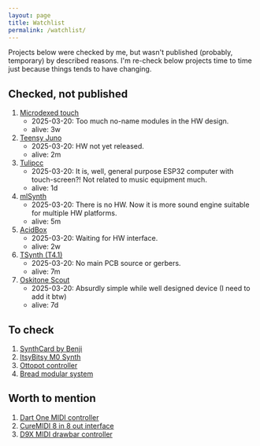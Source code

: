 ```yaml
---
layout: page
title: Watchlist
permalink: /watchlist/
---
```


Projects below were checked by me, but wasn't published (probably, temporary) by described reasons. I'm re-check below projects time to time just because things tends to have changing.

## Checked, not published
1. [Microdexed touch](https://codeberg.org/positionhigh/MicroDexed-touch)
    - 2025-03-20: Too much no-name modules in the HW design.
    - alive: 3w
1. [Teensy Juno](https://github.com/wang-edward/teensy-juno)
    - 2025-03-20: HW not yet released.
    - alive: 2m
1. [Tulipcc](https://github.com/shorepine/tulipcc)
    - 2025-03-20: It is, well, general purpose ESP32 computer with touch-screen?! Not related to music equipment much.
    - alive: 1d
1. [mlSynth](https://github.com/marcel-licence/ml_synth_basic_example)
    - 2025-03-20: There is no HW. Now it is more sound engine suitable for multiple HW platforms.
    - alive: 5m
1. [AcidBox](https://github.com/copych/AcidBox)
    - 2025-03-20: Waiting for HW interface.
    - alive: 2w
1. [TSynth (T4.1)](https://github.com/ElectroTechnique/TSynth-Teensy4.1)
    - 2025-03-20: No main PCB source or gerbers.
    - alive: 7m
1. [Oskitone Scout](https://github.com/oskitone/scout)
    - 2025-03-20: Absurdly simple while well designed device (I need to add it btw)
    - alive: 7d

## To check
1. [SynthCard by Benji](https://benjiaomodular.com/post/2022-11-26-synthcard/)
1. [ItsyBitsy M0 Synth](https://www.mjbauer.biz/Sigma6_M0_synth_weblog.htm)
1. [Ottopot controller](https://gerotakke.de/ottopot/)
1. [Bread modular system](https://github.com/bread-modular/bread-modular)

## Worth to mention
1. [Dart One MIDI controller](https://dartmobo.com/dart-one-arduino-open-controller-arcade/)
1. [CureMIDI 8 in 8 out interface](https://github.com/keshikan/CureMIDI8)
1. [D9X MIDI drawbar controller](https://github.com/ZioGuido/GMLAB_D9X/tree/master)